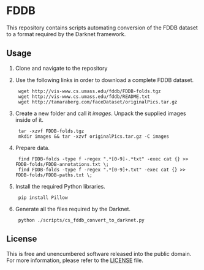 # FDDB

This repository contains scripts automating conversion of the FDDB dataset to a format required by the Darknet framework.

## Usage

1. Clone and navigate to the repository
2. Use the following links in order to download a complete FDDB dataset.

        wget http://vis-www.cs.umass.edu/fddb/FDDB-folds.tgz
        wget http://vis-www.cs.umass.edu/fddb/README.txt
        wget http://tamaraberg.com/faceDataset/originalPics.tar.gz

3. Create a new folder and call it *images*. Unpack the supplied images inside of it. 

        tar -xzvf FDDB-folds.tgz
        mkdir images && tar -xzvf originalPics.tar.gz -C images

4. Prepare data.

        find FDDB-folds -type f -regex ".*[0-9]-.*txt" -exec cat {} >> FDDB-folds/FDDB-annotations.txt \;
        find FDDB-folds -type f -regex ".*[0-9]+.txt" -exec cat {} >> FDDB-folds/FDDB-paths.txt \;

5. Install the required Python libraries. 

        pip install Pillow

6. Generate all the files required by the Darknet.

        python ./scripts/cs_fddb_convert_to_darknet.py

## License

This is free and unencumbered software released into the public domain. For more information, please refer to the [LICENSE](./LICENSE) file.
